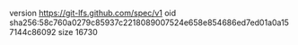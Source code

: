 version https://git-lfs.github.com/spec/v1
oid sha256:58c760a0279c85937c2218089007524e658e854686ed7ed01a0a157144c86092
size 16730
